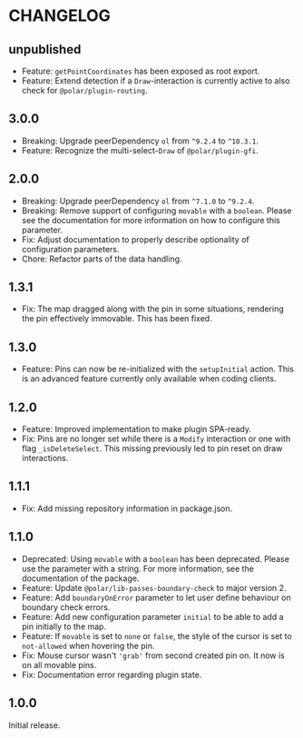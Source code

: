 # CHANGELOG

## unpublished

- Feature: `getPointCoordinates` has been exposed as root export.
- Feature: Extend detection if a `Draw`-interaction is currently active to also check for `@polar/plugin-routing`.

## 3.0.0

- Breaking: Upgrade peerDependency `ol` from `^9.2.4` to `^10.3.1`.
- Feature: Recognize the multi-select-`Draw` of `@polar/plugin-gfi`.

## 2.0.0

- Breaking: Upgrade peerDependency `ol` from `^7.1.0` to `^9.2.4`.
- Breaking: Remove support of configuring `movable` with a `boolean`. Please see the documentation for more information on how to configure this parameter.
- Fix: Adjust documentation to properly describe optionality of configuration parameters.
- Chore: Refactor parts of the data handling.

## 1.3.1

- Fix: The map dragged along with the pin in some situations, rendering the pin effectively immovable. This has been fixed.

## 1.3.0

- Feature: Pins can now be re-initialized with the `setupInitial` action. This is an advanced feature currently only available when coding clients.

## 1.2.0

- Feature: Improved implementation to make plugin SPA-ready.
- Fix: Pins are no longer set while there is a `Modify` interaction or one with flag `_isDeleteSelect`. This missing previously led to pin reset on draw interactions.

## 1.1.1

- Fix: Add missing repository information in package.json.

## 1.1.0

- Deprecated: Using `movable` with a `boolean` has been deprecated. Please use the parameter with a string. For more information, see the documentation of the package.
- Feature: Update `@polar/lib-passes-boundary-check` to major version 2.
- Feature: Add `boundaryOnError` parameter to let user define behaviour on boundary check errors.
- Feature: Add new configuration parameter `initial` to be able to add a pin initially to the map.
- Feature: If `movable` is set to `none` or `false`, the style of the cursor is set to `not-allowed` when hovering the pin.
- Fix: Mouse cursor wasn't `'grab'` from second created pin on. It now is on all movable pins.
- Fix: Documentation error regarding plugin state.

## 1.0.0

Initial release.
